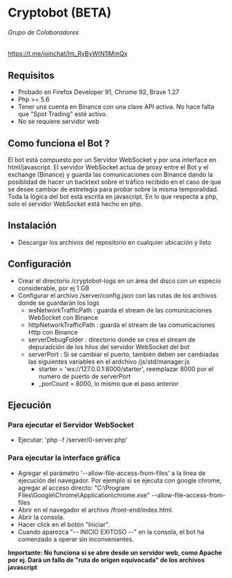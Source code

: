 # Cryptobot (BETA)

###### Grupo de Colaboradores
https://t.me/joinchat/lm_RyByWtN1lMmQx

## Requisitos
- Probado en Firefox Developer 91, Chrome 92, Brave 1.27
- Php >= 5.6
- Tener una cuenta en Binance con una clave API activa. No hace falta que "Spot Trading" esté activo.
- No se requiere servidor web 

## Como funciona el Bot ?

El bot está compuesto por un Servidor WebSocket y por una interface en html/javascript. 
El servidor WebSocket actua de proxy entre el Bot y el exchange (Binance) y guarda las comunicaciones
con Binance dando la posiblidad de hacer un backtext sobre el tráfico recibido en el caso de que se desee
cambiar de estretegia para probar sobre la misma temporalidad. Toda la lógica del bot está escrita en javascript.
En lo que respecta a php, solo el servidor WebSocket está hecho en php.

## Instalación

- Descargar los archivos del repositorio en cualquier ubicación y listo

## Configuración

- Crear el directorio /cryptobot-logs en un área del disco con un especio considerable, por ej 1 GB
- Configurar el archivo /server/config.json con las rutas de los archivos donde se guardarán los logs
    - wsNetworkTrafficPath : guarda el stream de las comunicaciones WebSocket con Binance
    - httpNetworkTrafficPath : guarda el stream de las comunicaciones Http con Binance
    - serverDebugFolder : directorio donde se crea el stream de depuradción de los hilos del servidor WebSocket del bot
    - serverPort : Si se cambiar el puerto, también deben ser cambiadas las siguientes variables en el ardchivo /js/std/manager.js
        - starter = 'ws://127.0.0.1:8000/starter', reemplazar 8000 por el numero de puerto de serverPort
        - _porCount = 8000, lo mismo que el paso anterior

## Ejecución

### Para ejecutar el Servidor WebSocket
   
- Ejecutar: 'php -f /server/0-server.php'

### Para ejecutar la interface gráfica

- Agregar el parámetro '--allow-file-access-from-files' a la linea de ejecución del navegador.
Por ejemplo si se ejecuta con google chrome, agregar al acceso directo: 
"C:\Program Files\Google\Chrome\Application\chrome.exe" --allow-file-access-from-files
- Abrir en el navegador el archivo /front-end/index.html.
- Abrir la consola.
- Hacer click en el botón "Iniciar".
- Cuando aparezca "-- INICIO EXITOSO --" en la consola, el bot ha comenzado a operar sin inconvenientes.

**Importante: No funciona si se abre desde un servidor web, como Apache por ej. 
Dará un fallo de "ruta de origen equivocada" de los archivos javascript**

